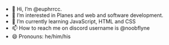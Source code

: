 - 👋 Hi, I’m @euphrrcc.
- 👀 I’m interested in Planes and web and software development.
- 🌱 I’m currently learning JavaScript, HTML and CSS
- 📫 How to reach me on discord username is @noobflyne
- 😄 Pronouns: he/him/his

<!---
Noobiefied/Noobiefied is a ✨ special ✨ repository because its `README.md` (this file) appears on your GitHub profile.
You can click the Preview link to take a look at your changes.
--->
